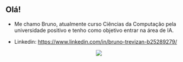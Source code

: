 ## Olá! 

- Me chamo Bruno, atualmente curso Ciências da Computação pela universidade positivo e tenho como objetivo entrar na área de IA.

- Linkedin: https://www.linkedin.com/in/bruno-trevizan-b25289279/


<p align="center">
  <a href="https://skillicons.dev">
    <img src="https://skillicons.dev/icons?i=java,c,py,mysql,git" />
  </a>
</p>
